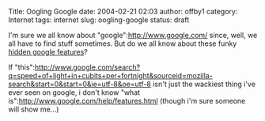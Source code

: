 Title: Oogling Google
date: 2004-02-21 02:03
author: offby1
category: Internet
tags: internet
slug: oogling-google
status: draft

I'm sure we all know about "google":http://www.google.com/ since, well, we all have to find stuff sometimes. But do we all know about these funky [hidden google features](http://ask.slashdot.org/article.pl?sid=04/02/20/1823206&mode=thread)?

If "this":http://www.google.com/search?q=speed+of+light+in+cubits+per+fortnight&sourceid=mozilla-search&start=0&start=0&ie=utf-8&oe=utf-8 isn't just the wackiest thing i've ever seen on google, i don't know "what is":http://www.google.com/help/features.html (though i'm sure someone will show me\...)
